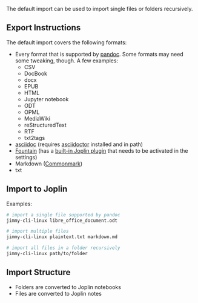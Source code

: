The default import can be used to import single files or folders recursively.

## Export Instructions

The default import covers the following formats:

- Every format that is supported by [pandoc](https://pandoc.org/). Some formats may need some tweaking, though. A few examples:
    - CSV
    - DocBook
    - docx
    - EPUB
    - HTML
    - Jupyter notebook
    - ODT
    - OPML
    - MediaWiki
    - reStructuredText
    - RTF
    - txt2tags
- [asciidoc](https://docs.asciidoctor.org/asciidoc/latest/) (requires [asciidoctor](https://asciidoctor.org/) installed and in path)
- [Fountain](https://fountain.io/) (has a [built-in Joplin plugin](https://joplinapp.org/help/apps/markdown/#markdown-plugins) that needs to be activated in the settings)
- Markdown ([Commonmark](https://commonmark.org/))
- txt

## Import to Joplin

Examples:

```sh
# import a single file supported by pandoc
jimmy-cli-linux libre_office_document.odt

# import multiple files
jimmy-cli-linux plaintext.txt markdown.md

# import all files in a folder recursively
jimmy-cli-linux path/to/folder
```

## Import Structure

- Folders are converted to Joplin notebooks
- Files are converted to Joplin notes
